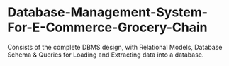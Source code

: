 # Database-Management-System-For-E-Commerce-Grocery-Chain
Consists of the complete DBMS design, with Relational Models, Database Schema &amp; Queries for Loading and Extracting data into a database.
